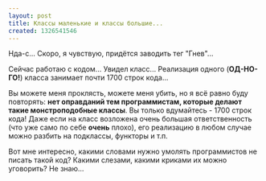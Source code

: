 ```yaml
---
layout: post
title: Классы маленькие и классы большие...
created: 1326541546
---
```

Нда-с... Скоро, я чувствую, придётся заводить тег "Гнев"...

Сейчас работаю с кодом... Увидел класс... Реализация одного (**ОД-НО-ГО!**) класса занимает почти 1700 строк кода...

Вы можете меня проклясть, можете меня убить, но я всё равно буду повторять: **нет оправданий тем программистам, которые делают такие монстроподобные классы**. Вы только вдумайтесь - 1700 строк кода! Даже если на класс возложена очень большая ответственность (что уже само по себе **очень** плохо), его реализацию в любом случае можно разбить на подклассы, функторы и т.п.

Вот мне интересно, какими словами нужно умолять программистов не писать такой код? Какими слезами, какими криками их можно уговорить? Не знаю...
